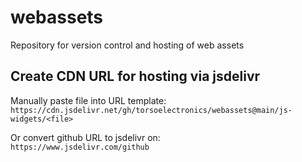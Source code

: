 # webassets
Repository for version control and hosting of web assets

## Create CDN URL for hosting via jsdelivr
Manually paste file into URL template:   
```https://cdn.jsdelivr.net/gh/torsoelectronics/webassets@main/js-widgets/<file>```

Or convert github URL to jsdelivr on:  
```https://www.jsdelivr.com/github```
